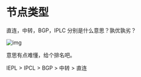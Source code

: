 # 节点类型

直连，中转，BGP，IPLC 分别是什么意思？孰优孰劣？

![img](https://baiyunju.cc/wp-content/uploads/2022/05/%E7%9B%B4%E8%BF%9E%E8%8A%82%E7%82%B9%E4%B8%AD%E8%BD%AC%E8%8A%82%E7%82%B9%E4%B8%93%E7%BA%BF%E6%9C%BA%E5%9C%BA%E7%9A%84%E5%8C%BA%E5%88%AB-baiyunju.cc.png)

意思有点难懂，给个排名吧。

IEPL > IPCL > BGP > 中转 > 直连
